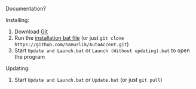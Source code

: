 Documentation?

Installing:
1. Download [Git](https://git-scm.com/download/win)
2. Run the [installation bat file](https://raw.githack.com/hamurlik/AutoAccent/master/Scripts/Install%20AutoAccent.bat) (or just `git clone https://github.com/hamurlik/AutoAccent.git`)
3. Start `Update and Launch.bat` or `Launch (Without updating).bat` to open the program

Updating:
1. Start `Update and Launch.bat` or `Update.bat` (or just `git pull`)